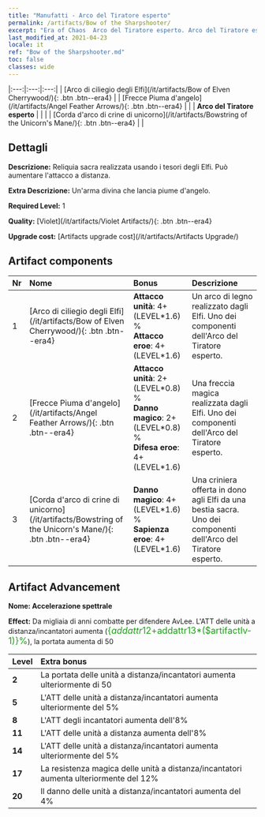 ```yaml
---
title: "Manufatti - Arco del Tiratore esperto"
permalink: /artifacts/Bow of the Sharpshooter/
excerpt: "Era of Chaos  Arco del Tiratore esperto. Arco del Tiratore esperto Reliquia sacra realizzata usando i tesori degli Elfi. Può aumentare l'attacco a distanza."
last_modified_at: 2021-04-23
locale: it
ref: "Bow of the Sharpshooter.md"
toc: false
classes: wide
---
```


  |:---:|:---:|:---:| 
  | [Arco di ciliegio degli Elfi](/it/artifacts/Bow of Elven Cherrywood/){: .btn .btn--era4} |   | [Frecce Piuma d'angelo](/it/artifacts/Angel Feather Arrows/){: .btn .btn--era4} | 
  |   | **Arco del Tiratore esperto** |  | 
  |   | [Corda d'arco di crine di unicorno](/it/artifacts/Bowstring of the Unicorn's Mane/){: .btn .btn--era4} |   | 


## Dettagli

 **Descrizione:** Reliquia sacra realizzata usando i tesori degli Elfi. Può aumentare l'attacco a distanza.

 **Extra Descrizione:** Un'arma divina che lancia piume d'angelo.

 **Required Level:** 1

 **Quality:** [Violet](/it/artifacts/Violet Artifacts/){: .btn .btn--era4}

 **Upgrade cost:** [Artifacts upgrade cost](/it/artifacts/Artifacts Upgrade/)



## Artifact components

  | Nr |    Nome    |   Bonus | Descrizione | 
  |:---|:-----------|:--------|:------------| 
  | 1 | [Arco di ciliegio degli Elfi](/it/artifacts/Bow of Elven Cherrywood/){: .btn .btn--era4} | **Attacco unità**: 4+(LEVEL\*1.6) %<br/>**Attacco eroe**: 4+(LEVEL\*1.6) | Un arco di legno realizzato dagli Elfi. Uno dei componenti dell'Arco del Tiratore esperto. | 
  | 2 | [Frecce Piuma d'angelo](/it/artifacts/Angel Feather Arrows/){: .btn .btn--era4} | **Attacco unità**: 2+(LEVEL\*0.8) %<br/>**Danno magico**: 2+(LEVEL\*0.8) %<br/>**Difesa eroe**: 4+(LEVEL\*1.6) | Una freccia magica realizzata dagli Elfi. Uno dei componenti dell'Arco del Tiratore esperto. | 
  | 3 | [Corda d'arco di crine di unicorno](/it/artifacts/Bowstring of the Unicorn's Mane/){: .btn .btn--era4} | **Danno magico**: 4+(LEVEL\*1.6) %<br/>**Sapienza eroe**: 4+(LEVEL\*1.6) | Una criniera offerta in dono agli Elfi da una bestia sacra. Uno dei componenti dell'Arco del Tiratore esperto. | 


## Artifact Advancement

 **Nome: Accelerazione spettrale**

 **Effect:** Da migliaia di anni combatte per difendere AvLee. L'ATT delle unità a distanza/incantatori aumenta (<span style="color: #1ca216;font-size:18px">{$addattr12+$addattr13*($artifactlv-1)}%</span>), la portata aumenta di 50

  |  Level  |    Extra bonus  | 
  |:--------|:----------------| 
  | **2** | La portata delle unità a distanza/incantatori aumenta ulteriormente di 50 | 
  | **5** | L'ATT delle unità a distanza/incantatori aumenta ulteriormente del 5% | 
  | **8** | L'ATT degli incantatori aumenta dell'8% | 
  | **11** | L'ATT delle unità a distanza aumenta dell'8% | 
  | **14** | L'ATT delle unità a distanza/incantatori aumenta ulteriormente del 5% | 
  | **17** | La resistenza magica delle unità a distanza/incantatori aumenta ulteriormente del 12% | 
  | **20** | Il danno delle unità a distanza/incantatori aumenta del 4% | 
